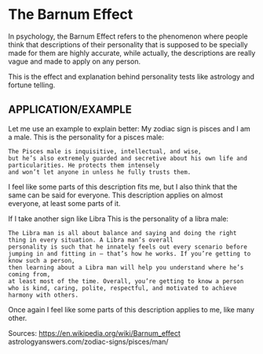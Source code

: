 # The Barnum Effect
In psychology, the Barnum Effect refers to the phenomenon where people think that descriptions of their personality that is supposed to be specially made for them
are highly accurate, while actually, the descriptions are really vague and made to apply on any person.

This is the effect and explanation behind personality tests like astrology and fortune telling.

## APPLICATION/EXAMPLE
Let me use an example to explain better:
My zodiac sign is pisces and I am a male. This is the personality for a pisces male:
```
The Pisces male is inquisitive, intellectual, and wise,
but he’s also extremely guarded and secretive about his own life and particularities. He protects them intensely
and won’t let anyone in unless he fully trusts them.
```
I feel like some parts of this description fits me, but I also think that the same can be said for everyone. This description applies on almost everyone,
at least some parts of it.

If I take another sign like Libra
This is the personality of a libra male:
```
The Libra man is all about balance and saying and doing the right thing in every situation. A Libra man’s overall 
personality is such that he innately feels out every scenario before jumping in and fitting in – that’s how he works. If you’re getting to know such a person, 
then learning about a Libra man will help you understand where he’s coming from, 
at least most of the time. Overall, you’re getting to know a person who is kind, caring, polite, respectful, and motivated to achieve harmony with others.
```
Once again I feel like some parts of this description applies to me, like many other.

Sources:
https://en.wikipedia.org/wiki/Barnum_effect
astrologyanswers.com/zodiac-signs/pisces/man/
